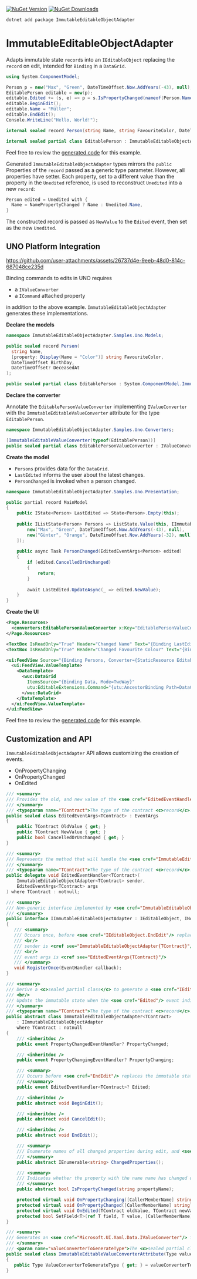 [![NuGet Version](https://img.shields.io/nuget/v/ImmutableEditableObjectAdapter)](https://www.nuget.org/packages/ImmutableEditableObjectAdapter) [![NuGet Downloads](https://img.shields.io/nuget/dt/ImmutableEditableObjectAdapter)](https://www.nuget.org/packages/ImmutableEditableObjectAdapter)

```bash
dotnet add package ImmutableEditableObjectAdapter
```

# ImmutableEditableObjectAdapter

Adapts immutable state `record`s into an `IEditableObject` replacing the `record` on edit, intended for `Binding` in a `DataGrid`. 

```csharp
using System.ComponentModel;

Person p = new("Max", "Green", DateTimeOffset.Now.AddYears(-43), null);
EditablePerson editable = new(p);
editable.Edited += (s, e) => p = s.IsPropertyChanged(nameof(Person.Name)) ? e.NewValue : p;
editable.BeginEdit();
editable.Name = "Müller";
editable.EndEdit();
Console.WriteLine("Hello, World!");

internal sealed record Person(string Name, string FavouriteColor, DateTimeOffset BirthDay, DateTimeOffset? DeceasedAt);

internal sealed partial class EditablePerson : ImmutableEditableObjectAdapter<Person>;
```

Feel free to review the [generated code](https://github.com/ProphetLamb/ImmutableEditableObjectAdapter/blob/main/sample/ImmutableEditableObjectAdapter.Samples/GeneratedFiles/ImmutableEditableObjectAdapter/ImmutableEditableObjectAdapter.ImmutableEditableObjectAdapterGenerator/EditablePerson.g.cs#L7) for this example.

Generated `ImmutableEditableObjectAdapter` types mirrors the `public` Properties of the `record` passed as a generic type parameter. However, all properties have setter.
Each property, set to a different value than the property in the `Unedited` reference, is used to reconstruct `Unedited` into a new `record`:

```csharp
Person edited = Unedited with {
  Name = NamePropertyChanged ? Name : Unedited.Name,
}
```

The constructed record is passed as `NewValue` to the `Edited` event, then set as the new `Unedited`.

## UNO Platform Integration

https://github.com/user-attachments/assets/26737d4e-9eeb-48d0-814c-687048ce235d

Binding commands to edits in UNO requires
- a `IValueConverter`
- a `ICommand` attached property

in addition to the above example. `ImmutableEditableObjectAdapter` generates these implementations.

**Declare the models**

```csharp
namespace ImmutableEditableObjectAdapter.Samples.Uno.Models;

public sealed record Person(
  string Name,
  [property: Display(Name = "Color")] string FavouriteColor,
  DateTimeOffset BirthDay,
  DateTimeOffset? DeceasedAt
);

public sealed partial class EditablePerson : System.ComponentModel.ImmutableEditableObjectAdapter<Person>;
```

**Declare the converter**

Annotate the `EditablePersonValueConverter` implementing `IValueConverter` with the `ImmutableEditableValueConverter` attribute for the type `EditablePerson`.

```csharp
namespace ImmutableEditableObjectAdapter.Samples.Uno.Converters;

[ImmutableEditableValueConverter(typeof(EditablePerson))]
public sealed partial class EditablePersonValueConverter : IValueConverter;
```

**Create the model**

- `Persons` provides data for the `DataGrid`.
- `LastEdited` informs the user about the latest changes.
- `PersonChanged` is invoked when a person changed.

```csharp
namespace ImmutableEditableObjectAdapter.Samples.Uno.Presentation;

public partial record MainModel
{
    public IState<Person> LastEdited => State<Person>.Empty(this); 
    
    public IListState<Person> Persons => ListState.Value(this, IImmutableList<Person> () => [
        new("Max", "Green", DateTimeOffset.Now.AddYears(-43), null),
        new("Günter", "Orange", DateTimeOffset.Now.AddYears(-32), null),
    ]);
    
    public async Task PersonChanged(EditedEventArgs<Person> edited)
    {
        if (edited.CancelledOrUnchanged)
        {
            return;
        }
    
        await LastEdited.UpdateAsync(_ => edited.NewValue);
    }
}
```

**Create the UI**

```xml
<Page.Resources>
  <converters:EditablePersonValueConverter x:Key="EditablePersonValueConverter" />
</Page.Resources>
```

```xml
<TextBox IsReadOnly="True" Header="Changed Name" Text="{Binding LastEdited.Name}" />
<TextBox IsReadOnly="True" Header="Changed Favourite Colour" Text="{Binding LastEdited.FavouriteColor}" />

<ui:FeedView Source="{Binding Persons, Converter={StaticResource EditablePersonValueConverter}}">
  <ui:FeedView.ValueTemplate>
    <DataTemplate>
      <wuc:DataGrid
        ItemsSource="{Binding Data, Mode=TwoWay}"
        utu:EditableExtensions.Command="{utu:AncestorBinding Path=DataContext.PersonChanged, AncestorType=ui:FeedView}">
      </wuc:DataGrid>
    </DataTemplate>
  </ui:FeedView.ValueTemplate>
</ui:FeedView>
```

Feel free to review the [generated code](https://github.com/ProphetLamb/ImmutableEditableObjectAdapter/blob/main/sample/ImmutableEditableObjectAdapter.Samples.Uno/ImmutableEditableObjectAdapter.Samples.Uno/GeneratedFiles/ImmutableEditableObjectAdapter/ImmutableEditableObjectAdapter.ImmutableEditableObjectAdapterGenerator/EditablePersonValueConverter.g.cs#L5) for this example.

## Customization and API

`ImmutableEditableObjectAdapter` API allows customizing the creation of events.

- OnPropertyChanging
- OnPropertyChanged
- OnEdited

```csharp
/// <summary>
/// Provides the old, and new value of the <see cref="EditedEventHandler{TContract}"/>.
/// </summary>
/// <typeparam name="TContract">The type of the contract <c>record</c>.</typeparam>
public sealed class EditedEventArgs<TContract> : EventArgs
{
    public TContract OldValue { get; }
    public TContract NewValue { get; }
    public bool CancelledOrUnchanged { get; }
}

/// <summary>
/// Represents the method that will handle the <see cref="ImmutableEditableObjectAdapter{TContract}.Edited"/> event of an <see cref="ImmutableEditableObjectAdapter{TContract}"/> instance.
/// </summary>
/// <typeparam name="TContract">The type of the contract <c>record</c>.</typeparam>
public delegate void EditedEventHandler<TContract>(
    ImmutableEditableObjectAdapter<TContract> sender,
    EditedEventArgs<TContract> args
) where TContract : notnull;

/// <summary>
/// Non-generic interface implemented by <see cref="ImmutableEditableObjectAdapter{TContract}"/>.
/// </summary>
public interface IImmutableEditableObjectAdapter : IEditableObject, INotifyPropertyChanged, INotifyPropertyChanging
{
   /// <summary>
   /// Occurs once, before <see cref="IEditableObject.EndEdit"/> replaces the immutable state <c>record</c>, or <see cref="IEditableObject.CancelEdit"/> discards changes.
   /// <br/>
   /// sender is <cref see="ImmutableEditableObjectAdapter{TContract}"/>
   /// <br/>
   /// event args is <cref see="EditedEventArgs{TContract}"/>
   /// </summary>
   void RegisterOnce(EventHandler callback);
}

/// <summary>
/// Derive a <c>sealed partial class</c> to generate a <see cref="IEditableObject"/> from a immutable state <c>record</c> type.
/// <br/>
/// Update the immutable state when the <see cref="Edited"/> event indicates the state is replaced.
/// </summary>
/// <typeparam name="TContract">The type of the contract <c>record</c>.</typeparam>
public abstract class ImmutableEditableObjectAdapter<TContract>
    : IImmutableEditableObjectAdapter
    where TContract : notnull
{
    /// <inheritdoc />
    public event PropertyChangedEventHandler? PropertyChanged;

    /// <inheritdoc />
    public event PropertyChangingEventHandler? PropertyChanging;

    /// <summary>
    /// Occurs before <see cref="EndEdit"/> replaces the immutable state <c>record</c>.
    /// </summary>
    public event EditedEventHandler<TContract>? Edited;

    /// <inheritdoc />
    public abstract void BeginEdit();

    /// <inheritdoc />
    public abstract void CancelEdit();

    /// <inheritdoc />
    public abstract void EndEdit();

    /// <summary>
    /// Enumerate names of all changed properties during edit, and <see cref="Edited"/>.
    /// </summary>
    public abstract IEnumerable<string> ChangedProperties();

    /// <summary>
    /// Indicates whether the property with the name name has changed during edit, and <see cref="Edited"/>.
    /// </summary>
    public abstract bool IsPropertyChanged(string propertyName);

    protected virtual void OnPropertyChanging([CallerMemberName] string? propertyName = null);
    protected virtual void OnPropertyChanged([CallerMemberName] string? propertyName = null);
    protected virtual void OnEdited(TContract oldValue, TContract newValue);
    protected bool SetField<T>(ref T field, T value, [CallerMemberName] string? propertyName = null);
}

/// <summary>
/// Generates an <see cref="Microsoft.UI.Xaml.Data.IValueConverter"/> for your <see cref="ImmutableEditableObjectAdapter{TContract}"/> type, by annotating it with the converter type you wish to generate the members of.
/// </summary>
/// <param name="valueConverterToGenerateType">The <c>sealed partial class</c> type of the <see cref="Microsoft.UI.Xaml.Data.IValueConverter"/> to generate.</param>
public sealed class ImmutableEditableValueConverterAttribute(Type valueConverterToGenerateType) : Attribute
{
   public Type ValueConverterToGenerateType { get; } = valueConverterToGenerateType;
}
```
